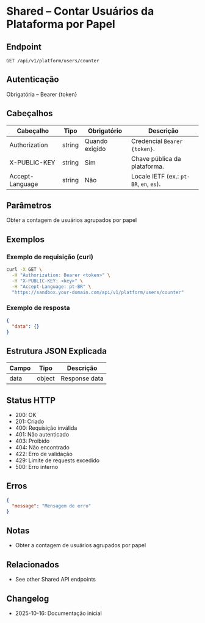 # Shared – Contar Usuários da Plataforma por Papel

## Endpoint

```
GET /api/v1/platform/users/counter
```

## Autenticação

Obrigatória – Bearer {token}

## Cabeçalhos

| Cabeçalho     | Tipo | Obrigatório | Descrição |
| ---------------- | ------ | -------- | ----------- |
| Authorization    | string | Quando exigido | Credencial `Bearer {token}`. |
| X-PUBLIC-KEY     | string | Sim      | Chave pública da plataforma. |
| Accept-Language  | string | Não       | Locale IETF (ex.: `pt-BR`, `en`, `es`). |

## Parâmetros

Obter a contagem de usuários agrupados por papel

## Exemplos

### Exemplo de requisição (curl)

```bash
curl -X GET \
  -H "Authorization: Bearer <token>" \
  -H "X-PUBLIC-KEY: <key>" \
  -H "Accept-Language: pt-BR" \
  "https://sandbox.your-domain.com/api/v1/platform/users/counter"
```

### Exemplo de resposta

```json
{
  "data": {}
}
```

## Estrutura JSON Explicada

| Campo | Tipo | Descrição |
| ----------- | ------- | ----------- |
| data        | object  | Response data |

## Status HTTP

- 200: OK
- 201: Criado
- 400: Requisição inválida
- 401: Não autenticado
- 403: Proibido
- 404: Não encontrado
- 422: Erro de validação
- 429: Limite de requests excedido
- 500: Erro interno

## Erros

```json
{
  "message": "Mensagem de erro"
}
```

## Notas

- Obter a contagem de usuários agrupados por papel

## Relacionados

- See other Shared API endpoints

## Changelog

- 2025-10-16: Documentação inicial
